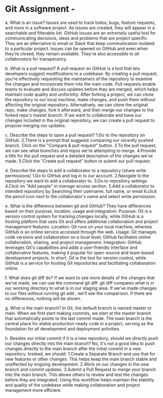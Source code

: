 # Git Assignment - <MaralBarkhordari>

a. What is an issue?
Issues are used to track todos, bugs, feature requests, and more in a software project. As issues are created, they will appear in a searchable and filterable list. GitHub issues are an extremely useful tool for communicating decisions, ideas and problems that are project specific. They are an alternative to email or Slack that keep communication isolated to a particular project. Issues can be opened on GitHub and even when they're closed, they remain available. They're also accessible to all collaborators for transperancy. 



b. What is a pull request?
A pull request on GitHub is a tool that lets developers suggest modifications to a codebase. By creating a pull request, you're effectively requesting the maintainers of the repository to examine the changes and incorporate them into the main code. Pull requests enable teams to evaluate and discuss updates before they are merged, which helps maintain code quality and uniformity.
After forking a project, we can clone the repository to our local machine, make changes, and push them without affecting the original repository. Alternatively, we can clone the original repo, make changes, fork it afterward, and then merge our changes to the forked repo's master branch. If we want to collaborate and have our changes included in the original repository, we can create a pull request to propose merging our updates.



c. Describe the steps to open a pull request?
1.Go to the repository on GitHub.
2.There is a prompt that suggests comparing our recently pushed branch. Click on the "Compare & pull request" button.
3.To the pull request, we can see what branches and repos we're attempting to merge.
4.Provide a title for the pull request and a detailed description of the changes we’ve made. 
5.Click the "Create pull request" button to submit our pull request.



d. Describe the steps to add a collaborator to a repository (share write permissions)
1.Go to GitHub and log in to our account.
2.Navigate to the repository we want to add a collaborator to.
3.Go to repository settings
4.Click on "Add people" in manage access section.
5.Add a collaborator to intended repository by Searching their username, full name, or email
6.click the pencil icon next to the collaborator's name and select write permission.



e. What is the difference between git and GitHub? 
They have differences based on their purpose, location, usage and integration:
Purpose: Git is a version control system for tracking changes locally, while GitHub is a hosting platform that uses Git and offers additional collaboration and project management features.
Location: Git runs on your local machine, whereas GitHub is an online service accessed through the web.
Usage: Git manages code versions and collaboration on a local level; GitHub facilitates online collaboration, sharing, and project management.
Integration: GitHub leverages Git's capabilities and adds a user-friendly interface and collaborative features, making it popular for open-source and team-based development projects.
In short, Git is the tool for version control, while GitHub is a service for hosting Git repositories and facilitating collaboration online.



f. What does git diff do?
If we want to see more details of the changes that we've made, we can use the command git diff. git diff compares what is in our working directory to what is in our staging area. If we've made changes to our files without running git add , we'll see the comparison. If there are no differences, nothing will be shown.



g. What is the main branch?
In Git, the default branch is named master or main. When we first start making commits, we start at the master branch that automatically points to the last commit made. The main branch is the central place for stable production-ready code in a project, serving as the foundation for all development and deployment activities.



h. Besides our initial commit if it is a new repository, should we directly push our changes directly into the main branch? 
No, it's not a good idea to push changes directly to the main branch after the initial commit in a new repository. Instead, we should:
1.Create a Separate Branch and use that for new features or other changes. This helps keep the main branch stable and unaffected by ongoing development.
2.Work on our changes in the new branch and commit updates.
3.Submit a Pull Request to merge your branch into the main branch. This allows others to review and test the changes before they are integrated.
Using this workflow helps maintain the stability and quality of the codebase while making collaboration and project management more efficient.